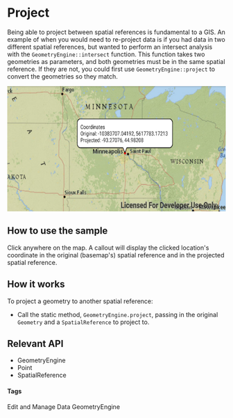 # Project
Being able to project between spatial references is fundamental to a GIS. An example of when you would need to re-project data is if you had data in two different spatial references, but wanted to perform an intersect analysis with the `GeometryEngine::intersect` function. This function takes two geometries as parameters, and both geometries must be in the same spatial reference. If they are not, you could first use `GeometryEngine::project` to convert the geometries so they match.

![Project App](project.png)

## How to use the sample
Click anywhere on the map. A callout will display the clicked location's coordinate in the original (basemap's) spatial reference and in the projected spatial reference.

## How it works
To project a geometry to another spatial reference:
* Call the static method, `GeometryEngine.project`, passing in the original `Geometry` and a `SpatialReference` to project to.

## Relevant API  
* GeometryEngine
* Point
* SpatialReference

#### Tags
Edit and Manage Data
GeometryEngine
